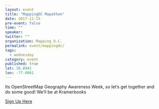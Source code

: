 ```yaml
---
layout: event 
title: "MappingDC Mapathon"
date: 2017-11-15
pre-event: false
time: ""
speaker:
twitter: ""
organization: Mapping D.C.
permalink: event/mappingdc/
tags:
  - wednesday
category: event
published: true
lat: 38.8941
lon: -77.0001
---
```


Its OpenStreetMap Geography Awareness Week, so let’s get together and do some good! We’ll be at Kramerbooks

[Sign Up Here](https://www.meetup.com/MappingDC/events/244263116/)
